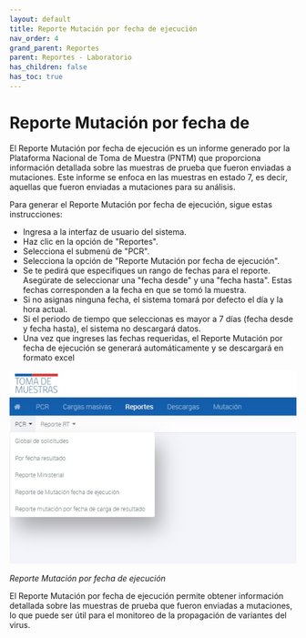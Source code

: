 ```yaml
---
layout: default
title: Reporte Mutación por fecha de ejecución
nav_order: 4
grand_parent: Reportes
parent: Reportes - Laboratorio
has_children: false
has_toc: true
---
```


# Reporte Mutación por fecha de 

El Reporte Mutación por fecha de ejecución es un informe generado por la Plataforma Nacional de Toma de Muestra (PNTM) que proporciona información detallada sobre las muestras de prueba que fueron enviadas a mutaciones. Este informe se enfoca en las muestras en estado 7, es decir, aquellas que fueron enviadas a mutaciones para su análisis.

Para generar el Reporte Mutación por fecha de ejecución, sigue estas instrucciones:

- Ingresa a la interfaz de usuario del sistema.
- Haz clic en la opción de "Reportes".
- Selecciona el submenú de "PCR".
- Selecciona la opción de "Reporte Mutación por fecha de ejecución".
- Se te pedirá que especifiques un rango de fechas para el reporte. Asegúrate de seleccionar una "fecha desde" y una "fecha hasta". Estas fechas corresponden a la fecha en que se tomó la muestra.
- Si no asignas ninguna fecha, el sistema tomará por defecto el día y la hora actual.
- Si el periodo de tiempo que seleccionas es mayor a 7 días (fecha desde y fecha hasta), el sistema no descargará datos.
- Una vez que ingreses las fechas requeridas, el Reporte Mutación por fecha de ejecución se generará automáticamente y se descargará en formato excel


![Alt text](img/Reporte-PCR.jpg)

_Reporte Mutación por fecha de ejecución_


El Reporte Mutación por fecha de ejecución permite obtener información detallada sobre las muestras de prueba que fueron enviadas a mutaciones, lo que puede ser útil para el monitoreo de la propagación de variantes del virus.